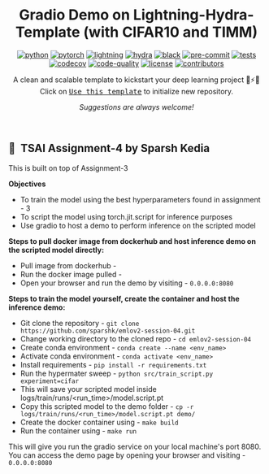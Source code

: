<div align="center">

# Gradio Demo on Lightning-Hydra-Template (with CIFAR10 and TIMM)

[![python](https://img.shields.io/badge/-Python_3.7_%7C_3.8_%7C_3.9_%7C_3.10-blue?logo=python&logoColor=white)](https://github.com/pre-commit/pre-commit)
[![pytorch](https://img.shields.io/badge/PyTorch_1.8+-ee4c2c?logo=pytorch&logoColor=white)](https://pytorch.org/get-started/locally/)
[![lightning](https://img.shields.io/badge/-Lightning_1.6+-792ee5?logo=pytorchlightning&logoColor=white)](https://pytorchlightning.ai/)
[![hydra](https://img.shields.io/badge/Config-Hydra_1.2-89b8cd)](https://hydra.cc/)
[![black](https://img.shields.io/badge/Code%20Style-Black-black.svg?labelColor=gray)](https://black.readthedocs.io/en/stable/)
[![pre-commit](https://img.shields.io/badge/Pre--commit-enabled-brightgreen?logo=pre-commit&logoColor=white)](https://github.com/pre-commit/pre-commit)
[![tests](https://github.com/ashleve/lightning-hydra-template/actions/workflows/test.yml/badge.svg)](https://github.com/ashleve/lightning-hydra-template/actions/workflows/test.yml)
[![codecov](https://codecov.io/gh/ashleve/lightning-hydra-template/branch/main/graph/badge.svg)](https://codecov.io/gh/ashleve/lightning-hydra-template)
[![code-quality](https://github.com/ashleve/lightning-hydra-template/actions/workflows/code-quality-main.yaml/badge.svg)](https://github.com/ashleve/lightning-hydra-template/actions/workflows/code-quality-main.yaml)
[![license](https://img.shields.io/badge/License-MIT-green.svg?labelColor=gray)](https://github.com/ashleve/lightning-hydra-template#license)
[![contributors](https://img.shields.io/github/contributors/ashleve/lightning-hydra-template.svg)](https://github.com/ashleve/lightning-hydra-template/graphs/contributors)

<!-- <a href="https://www.python.org/"><img alt="Python" src="https://img.shields.io/badge/-Python 3.7+-blue?style=for-the-badge&logo=python&logoColor=white"></a> -->

<!-- <a href="https://pytorch.org/get-started/locally/"><img alt="PyTorch" src="https://img.shields.io/badge/-PyTorch 1.8+-ee4c2c?style=for-the-badge&logo=pytorch&logoColor=white"></a>
<a href="https://pytorchlightning.ai/"><img alt="Lightning" src="https://img.shields.io/badge/-Lightning 1.6+-792ee5?style=for-the-badge&logo=pytorchlightning&logoColor=white"></a>
<a href="https://hydra.cc/"><img alt="Config: hydra" src="https://img.shields.io/badge/config-hydra 1.2-89b8cd?style=for-the-badge&labelColor=gray"></a>
<a href="https://black.readthedocs.io/en/stable/"><img alt="Code style: black" src="https://img.shields.io/badge/code%20style-black-black.svg?style=for-the-badge&labelColor=gray"></a> -->

A clean and scalable template to kickstart your deep learning project 🚀⚡🔥<br>
Click on [<kbd>Use this template</kbd>](https://github.com/ashleve/lightning-hydra-template/generate) to initialize new repository.

_Suggestions are always welcome!_

</div>

<br>

## 📌  TSAI Assignment-4 by Sparsh Kedia

This is built on top of Assignment-3

**Objectives**

- To train the model using the best hyperparameters found in assignment - 3
- To script the model using torch.jit.script for inference purposes
- Use gradio to host a demo to perform inference on the scripted model

**Steps to pull docker image from dockerhub and host inference demo on the scripted model directly:**

- Pull image from dockerhub -
        ``` ```
- Run the docker image pulled - 
        ``` ```
- Open your browser and run the demo by visiting - 
        ``` 0.0.0.0:8080 ```

**Steps to train the model yourself, create the container and host the inference demo:**

- Git clone the repository - 
        ``` git clone https://github.com/sparshk/emlov2-session-04.git ```
- Change working directory to the cloned repo - 
        ``` cd emlov2-session-04 ```
- Create conda environment - 
        ``` conda create --name <env_name> ```
- Activate conda environment - 
        ``` conda activate <env_name> ```
- Install requirements - 
        ``` pip install -r requirements.txt ```       
- Run the hypermater sweep - 
        ``` python src/train_script.py experiment=cifar ```
- This will save your scripted model inside logs/train/runs/<run_time>/model.script.pt
- Copy this scripted model to the demo folder - 
        ``` cp -r logs/train/runs/<run_time>/model.script.pt demo/ ```
- Create the docker container using - 
        ``` make build ```
- Run the container using - 
        ``` make run ```

This will give you run the gradio service on your local machine's port 8080. You can access the demo page by opening your browser and visiting - ``` 0.0.0.0:8080 ```
